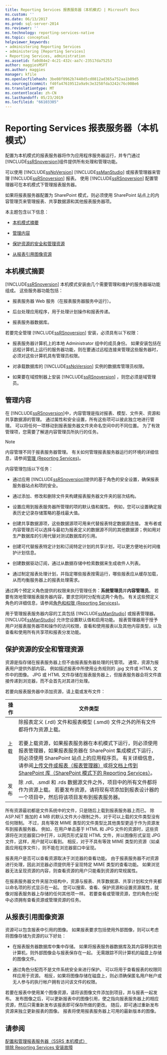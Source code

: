 ```yaml
---
title: Reporting Services 报表服务器（本机模式）| Microsoft Docs
ms.custom: ''
ms.date: 06/13/2017
ms.prod: sql-server-2014
ms.reviewer: ''
ms.technology: reporting-services-native
ms.topic: conceptual
helpviewer_keywords:
- administering Reporting Services
- administering [Reporting Services]
- Reporting Services, administration
ms.assetid: fa0d84e2-4c21-432c-aa7c-23517da75253
author: maggiesMSFT
ms.author: maggies
manager: kfile
ms.openlocfilehash: 3be08f0962b7440d5cd0812ad365a752aa1b89d5
ms.sourcegitcommit: f40fa47619512a9a9c3e3258fda3242c76c008e6
ms.translationtype: MT
ms.contentlocale: zh-CN
ms.lasthandoff: 05/23/2019
ms.locfileid: "66103305"
---
```

# <a name="reporting-services-report-server-native-mode"></a>Reporting Services 报表服务器（本机模式）
  配置为本机模式的报表服务器将作为应用程序服务器运行，并专门通过 [!INCLUDE[ssRSnoversion](../../includes/ssrsnoversion-md.md)]组件提供所有处理和管理功能。  
  
 可以使用 [!INCLUDE[ssNoVersion](../../includes/ssnoversion-md.md)] [!INCLUDE[ssManStudio](../../includes/ssmanstudio-md.md)] 或报表管理器来管理 [!INCLUDE[ssRSnoversion](../../includes/ssrsnoversion-md.md)] 报表。 使用 [!INCLUDE[ssRSnoversion](../../includes/ssrsnoversion-md.md)] 配置管理器可在本机模式下管理报表服务器。  
  
 如果将报表服务器配置为 SharePoint 模式，则必须使用 SharePoint 站点上的内容管理页来管理报表、共享数据源和其他报表服务器项。  
  
 本主题包含以下信息：  
  
-   [本机模式摘要](#bkmk_sum)  
  
-   [管理内容](#bkmk_managecontent)  
  
-   [保护资源的安全和管理资源](#bkmk_manageresources)  
  
-   [从报表引用图像资源](#bkmk_referenceimage)  
  
##  <a name="bkmk_sum"></a> 本机模式摘要  
 [!INCLUDE[ssRSnoversion](../../includes/ssrsnoversion-md.md)] 本机模式安装由几个需要管理和维护的服务器端功能组成。 这些服务器功能包括：  
  
-   报表服务器 Web 服务（在报表服务器服务中运行）。  
  
-   后台处理应用程序，用于处理计划操作和报表传递。  
  
-   报表服务器数据库。  
  
 若要完全管理 [!INCLUDE[ssRSnoversion](../../includes/ssrsnoversion-md.md)] 安装，必须具有以下权限：  
  
-   报表服务器计算机上的本地 Administrator 组中的成员身份。 如果安装包括在远程计算机上运行的服务器功能，则在要通过远程连接来管理这些服务器时，必须对这些计算机具有管理员权限。  
  
-   对承载数据库的 [!INCLUDE[ssNoVersion](../../includes/ssnoversion-md.md)] 实例的数据库管理员权限。  
  
-   如果要在域控制器上安装 [!INCLUDE[ssRSnoversion](../../includes/ssrsnoversion-md.md)] ，则您必须是域管理员。  
  
##  <a name="bkmk_managecontent"></a> 管理内容  
 在 [!INCLUDE[ssRSnoversion](../../includes/ssrsnoversion-md.md)]中，内容管理是指对报表、模型、文件夹、资源和共享数据源的管理。 通过属性和安全设置，所有这些项可以彼此独立地进行管理。 可以将任何一项移动到报表服务器文件夹命名空间中的不同位置。 为了有效管理项，您需要了解道内容管理员所执行的任务。  
  
> [!NOTE]  
>  内容管理不同于报表服务器管理。 有关如何管理报表服务器运行的环境的详细信息，请参阅[管理 (Reporting Services)](reporting-services-report-server-native-mode.md)。  
  
 内容管理包括以下任务：  
  
-   通过应用 [!INCLUDE[ssRSnoversion](../../includes/ssrsnoversion-md.md)]提供的基于角色的安全设置，确保报表服务器站点和项的安全。  
  
-   通过添加、修改和删除文件夹构建报表服务器文件夹的层次结构。  
  
-   设置应用到报表服务器所管理的项的默认值和属性。 例如，您可以设置确定报表历史记录存储策略的基线最大值。  
  
-   创建共享数据源项，这些数据源项可用来代替报表特定数据源连接。 发布者或内容管理员可以选择与最初为报表定义的数据源不同的其他数据源；例如用对生产数据库的引用代替对测试数据库的引用。  
  
-   创建可代替报表特定计划和订阅特定计划的共享计划，可以更方便地长时间维护计划信息。  
  
-   创建数据驱动订阅，通过从数据存储中检索数据来生成收件人列表。  
  
-   通过制定报表处理计划，并指定哪些报表按需运行，哪些报表应从缓存加载，从而均衡服务器上的报表处理需求。  
  
 通过两个预定义角色提供的权限来执行管理任务：**系统管理员**并**内容管理员**。 若要有效地管理报表服务器内容，要求您同时分配有这两个角色。 有关这些预定义角色的详细信息，请参阅[角色和权限 (Reporting Services)](../security/roles-and-permissions-reporting-services.md)。  
  
 用于管理报表服务器内容的工具包括 [!INCLUDE[ssManStudio](../../includes/ssmanstudio-md.md)] 或报表管理器。 [!INCLUDE[ssManStudio](../../includes/ssmanstudio-md.md)] 允许您设置默认值和启用功能。 报表管理器用于授予用户对报表服务器项和操作的访问权限，查看和使用报表以及其他内容类型，以及查看和使用所有共享项和报表分发功能。  
  
##  <a name="bkmk_manageresources"></a> 保护资源的安全和管理资源  
 资源是指存储在报表服务器上但不由报表服务器处理的托管项。 通常，资源为报表用户提供外部内容。 例如描述报表中所使用业务规则的 .jpg 文件或 HTML 文件中的图像。 JPG 或 HTML 文件存储在报表服务器上，但报表服务器会将文件直接传递到浏览器，而不会首先对其进行处理。  
  
 若要向报表服务器中添加资源，请上载或发布文件：  
  
|操作|文件类型|  
|---------------|---------------|  
|上载|除报表定义 (.rdl) 文件和报表模型 (.smdl) 文件之外的所有文件都将作为资源上载。<br /><br /> 若要上载资源，如果报表服务器在本机模式下运行，则必须使用报表管理器，如果报表服务器在 SharePoint 集成模式下运行，则必须使用 SharePoint 站点上的应用程序页。 有关详细信息，请参阅[上传文件或报表（报表管理器）](../reports/upload-a-file-or-report-report-manager.md)或[将文档上传到 SharePoint 库（SharePoint 模式下的 Reporting Services）](../upload-documents-to-a-sharepoint-library-reporting-services-in-sharepoint-mode.md)。|  
|发布|除 .rdl、.smdl 和 .rds 数据源文件之外，项目中的所有文件都将作为资源上载。 若要发布资源，请将现有项添加到报表设计器的一个项目中，然后将该项目发布到报表服务器。|  
  
 所有资源最初都是文件系统中的文件，只是随后上载到报表服务器上而已。 除 ASP.NET 施加的 4 MB 的默认文件大小限制之外，对于可以上载的文件类型没有任何限制。 不过，具有等效 MIME 类型的文件类型比其他类型更适于作为资源发布到报表服务器。 例如，在用户单击基于 HTML 和 JPG 文件的资源时，这些资源将在浏览器窗口中打开，以网页形式呈现 HTML 文件，并以图像形式呈现 JPG 文件，这样，用户就可以看到。 相反，对于不具有等效 MIME 类型的资源（如桌面应用程序文件），则不能在浏览器窗口中呈现。  
  
 报表用户是否可以查看资源取决于浏览器的查看功能。 由于报表服务器不对资源进行处理，因此浏览器必须提供用于呈现特定 MIME 类型的查看功能。 如果浏览器无法呈现资源的内容，则查看资源的用户只能看到资源的常规属性。  
  
 在报表服务器文件夹层次结构中，资源与报表、共享数据源、共享计划和文件夹都以命名项的形式显示在一起。 您可以搜索、查看、保护资源和设置资源属性，就像对报表服务器上存储的任何其他项一样。 若要查看或管理资源，您的角色分配中必须拥有查看资源或管理资源的任务。  
  
##  <a name="bkmk_referenceimage"></a> 从报表引用图像资源  
 资源可以包含报表中引用的图像。 如果报表要求包括使用外部图像，则可以考虑将图像存储为资源的以下好处：  
  
-   在报表服务器数据库中集中存储。 如果将报表服务器数据库及其内容移到其他计算机，则外部图像会与报表保存在一起。 无需跟踪不同计算机的磁盘上存储的图像文件。  
  
-   通过角色分配而不是文件系统安全来进行保护。 可以将用于查看报表的权限同样应用于资源。 相反，如果将图像存储在磁盘上，则必须确保匿名用户帐户或无人参与的执行帐户拥有访问该文件的权限。  
  
 若要在报表中使用某个图像资源，请将该图像文件添加到项目，并与报表一起发布。 发布图像之后，可以更新报表中的图像引用，使之指向报表服务器上的相应资源，然后只需重新发布该报表即可保存所做的更改。 随后，即可通过重新发布资源来独立更新报表的图像。 报表将使用报表服务器上可用的最新版本的图像。  
  
## <a name="see-also"></a>请参阅  
 [配置和管理报表服务器（SSRS 本机模式）](configure-and-administer-a-report-server-ssrs-native-mode.md)   
 [排除 Reporting Services 安装故障](../install-windows/troubleshoot-a-reporting-services-installation.md)  
  
  
